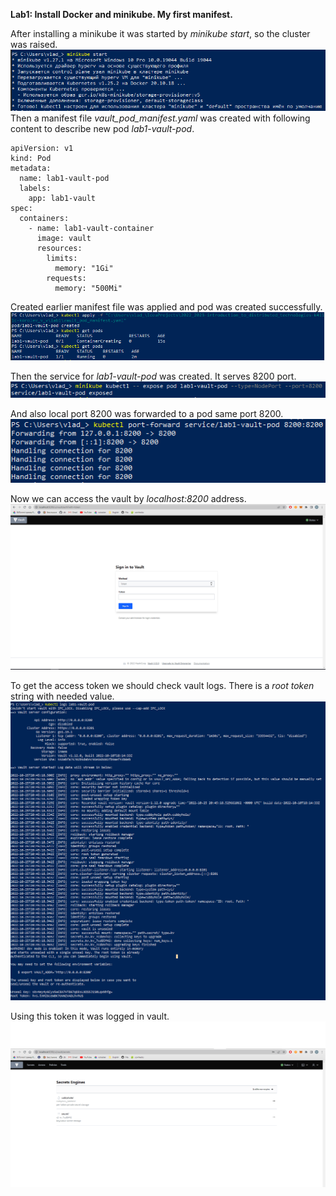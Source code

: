 **Lab1: Install Docker and minikube. My first manifest.**

After installing a minikube it was started by *minikube start*, so the cluster was raised.
![img_1.png](assets/img_1.png)
Then a manifest file *vault_pod_manifest.yaml* was created with following content to describe new pod *lab1-vault-pod*.
```aidl
apiVersion: v1
kind: Pod
metadata:
  name: lab1-vault-pod
  labels:
    app: lab1-vault
spec:
  containers:
    - name: lab1-vault-container
      image: vault
      resources:
        limits:
          memory: "1Gi"
        requests:
          memory: "500Mi"
```
Created earlier manifest file was applied and pod was created successfully.
![img.png](assets/img.png)

Then the service for *lab1-vault-pod* was created. It serves 8200 port.
![img_1.png](assets/img_4.png)

And also local port 8200 was forwarded to a pod same port 8200.
![img_2.png](assets/img_2.png)

Now we can access the vault by *localhost:8200* address.
![](assets/vault_login.png)

To get the access token we should check vault logs. There is a *root token* string with needed value.
![img_3.png](assets/img_3.png)

Using this token it was logged in vault.
![](assets/vault_logged.png)


